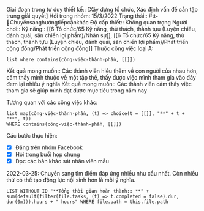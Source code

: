 Giai đoạn trong tư duy thiết kế:: [Xây dựng tổ chức, Xác định vấn đề cần tập trung giải quyết]
Hỏi trong nhóm: 15/3/2022
Trạng thái:: #tt-🔀Chuyểnsanghướngtiếpcậnkhác
Độ cấp thiết:: Không quan trọng
Người chơi::
Kỹ năng:: [[6 Tổ chức/65 Kỹ năng, thử thách, thành tựu (Luyện chiêu, đánh quái, săn chiến lợi phẩm)/Nhân sự]], [[6 Tổ chức/65 Kỹ năng, thử thách, thành tựu (Luyện chiêu, đánh quái, săn chiến lợi phẩm)/Phát triển cộng đồng/Phát triển cộng đồng]]
Thuộc công việc loại A:
```dataview
list where contains(công-việc-thành-phần, [[]])
```

Kết quả mong muốn:: Các thành viên hiểu thêm về con người của nhau hơn, cảm thấy mình thuộc về một tập thể, thấy được việc mình tham gia vào đây đem lại nhiều ý nghĩa
Kết quả mong muốn:: Các thành viên cảm thấy việc tham gia sẽ giúp mình đạt được mục tiêu trong năm nay

Tương quan với các công việc khác:
```dataview 
list map(công-việc-thành-phần, (t) => choice(t = [[]], "**" + t + "**", t))
WHERE contains(công-việc-thành-phần, [[]])
```

Các bước thực hiện:
- [x] Đăng trên nhóm Facebook
- [x] Hỏi trong buổi họp chung
- [x] Đọc các bản khảo sát nhân viên mẫu

2022-03-25: Chuyển sang tìm điểm đáp ứng nhiều nhu cầu nhất. Còn nhiều thứ có thể tạo động lực nội sinh hơn là mỗi ý nghĩa. 

```dataview
LIST WITHOUT ID "**Tổng thời gian hoàn thành:: **" + sum(default(filter(file.tasks, (t) => t.completed = false).dur, dur(0m))).hours + " hours" WHERE file.path = this.file.path
```

